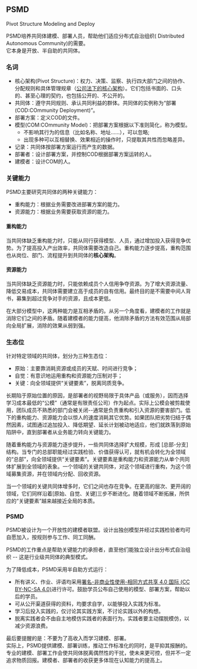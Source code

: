 ## PSMD
Pivot Structure Modeling and Deploy

PSMD培养共同体建模、部署人员，帮助他们适应分布式自治组织( Distributed Autonomous Community)的需要。  
它本身是开放、半自助的共同体。

### 名词
*  核心架构(Pivot Structure)：权力、决策、监察、执行四大部门之间的协作、分配规则和具体管理规章（[公司法下的核心架构](workshop/img/kernel.png)）。它们包括书面的、口头的、甚至心理的契约，也包括公开的、不公开的。
* 共同体：遵守共同规则、承认共同利益的群体。共同体的实例称为“部署(COD:COmmunity Deployment)”。
* 部署方案：定义COD的文件。
* 模型(COM:COmmunity Model)：把部署方案根据以下准则简化，称为模型。
	* 不影响其行为的信息（比如名称、地址......），可以忽略;
	* 出现多种可以互相替换、效果相近的操作时，只提取其共性而忽略差异。
* 记录：共同体按部署方案运行而产生的数据。
* 部署者：设计部署方案，并控制COD根据部署方案运转的人。
* 建模者：设计COM的人。

### 关键能力
PSMD主要研究共同体的两种关键能力：
* 重构能力：根据业务需要改进部署方案的能力。
* 资源能力：根据业务需要获取资源的能力。

#### 重构能力
当共同体缺乏重构能力时，只能从同行获得模型、人员，通过增加投入获得竞争优势。为了提高投入产出效率，共同体需要改造自己。重构能力逐步提高，重构范围也从岗位、部门、流程提升到共同体的**核心架构**。

#### 资源能力
当共同体缺乏资源能力时，只能依赖成员个人信用争夺资源。为了增大资源流量、降低交易成本，共同体需要建立高于成员的自有信用。最终目的是不需要中间人背书，募集到超过竞争对手的资源，且成本更低。

在大部分模型中，这两种能力是互相矛盾的。从另一个角度看，建模者的工作就是消除它们之间的矛盾。随着建模者的能力提高，他消除矛盾的方法有效范围从局部向全局扩展，消除的效果从弱到强。

### 生态位
针对特定领域的共同体，划分为三种生态位：

* 原始：主要靠消耗资源或成员的天赋、时间进行竞争；
* 自觉：有意识地运用重构和资源能力压制对手；
* 关键：向全领域提供“关键要素”，脱离同质竞争。

长期陷于原始位置的原因，是部署者的视野局限于具体产品（或服务），因而选择学习成本最低的“公模”（通常是有限责任公司）作为起点。实际上公模会被剪裁使用，团队成员不熟悉的部门会被关闭--通常是负责重构和引入资源的要害部门。低下的重构能力、资源能力会以惊人的速度消耗其它优势。如果团队把劣势归结于偶然因素，试图通过追加投入、降低期望、延长计划被动地适应，他们就跌落到原始陷阱中，直到部署者从业务能力转向关键能力。

随着重构能力与资源能力逐步提升，一些共同体选择扩大规模，形成 [总部-分支] 结构。当专门的总部职能经过实践检验、价值获得认可，就有机会转化为全领域的“总部”，向全领域提供“关键要素”。关键要素是重构能力和资源能力从单个共同体扩展到全领域的表象。一个领域的关键共同体，对这个领域进行重构，为这个领域募集资源，并在领域内分配、回收资源。

当一个领域的关键共同体增多时，它们之间也存在竞争。在更高的层次、更开阔的领域，它们同样沿着[原始、自觉、关键]三步不断进化。随着领域不断拓展，所供应的“关键要素”越来越接近全局的本质。

### PSMD
PSMD被设计为一个开放性的建模者联盟。设计出独创模型并经过实践检验者均可自愿加入，按规则参与工作、同工同酬。

PSMD的工作重点是帮助关键能力的承担者，直至他们能独立设计出分布式自治组织 -- 这是行业级共同体的典型模式。

为了降低成本，PSMD采用半自助方式运行：

* 所有讲义、作业、评语均采用<a rel="license" href="http://creativecommons.org/licenses/by-nc-sa/4.0/">署名-非商业性使用-相同方式共享 4.0 国际 (CC BY-NC-SA 4.0)</a>进行许可。鼓励学员公布自己使用的模型、部署方案，帮助以后的学员。
* 可从公开渠道获得的资料，均要求自学，以能够投入实践为标准。
* 学习后投入实践的，仅讨论其实践方案，不讨论实践以外的构想。
* 脱离实践者会不由自主地模仿实践者的表面行为。实践者要主动摆脱模仿，以减少资源浪费。

最后要提醒的是：不要为了高收入而学习建模、部署。  
实际上，PSMD提供建模、部署训练，推动工作标准化的同时，是平抑其报酬的。专业的建模、部署工作会使共同体脱离偶然性的干扰，使未来更可控，但并不一定追求物质回报。建模者、部署者的收获更多体现在认知能力的提高上。  
